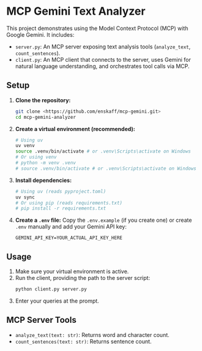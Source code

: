 # MCP Gemini Text Analyzer

This project demonstrates using the Model Context Protocol (MCP) with Google Gemini.
It includes:
- `server.py`: An MCP server exposing text analysis tools (`analyze_text`, `count_sentences`).
- `client.py`: An MCP client that connects to the server, uses Gemini for natural language understanding, and orchestrates tool calls via MCP.

## Setup

1.  **Clone the repository:**
    ```bash
    git clone <https://github.com/enskaff/mcp-gemini.git>
    cd mcp-gemini-analyzer
    ```
2.  **Create a virtual environment (recommended):**
    ```bash
    # Using uv
    uv venv
    source .venv/bin/activate # or .venv\Scripts\activate on Windows
    # Or using venv
    # python -m venv .venv
    # source .venv/bin/activate # or .venv\Scripts\activate on Windows
    ```
3.  **Install dependencies:**
    ```bash
    # Using uv (reads pyproject.toml)
    uv sync
    # Or using pip (reads requirements.txt)
    # pip install -r requirements.txt
    ```
4.  **Create a `.env` file:**
    Copy the `.env.example` (if you create one) or create `.env` manually and add your Gemini API key:
    ```
    GEMINI_API_KEY=YOUR_ACTUAL_API_KEY_HERE
    ```

## Usage

1.  Make sure your virtual environment is active.
2.  Run the client, providing the path to the server script:
    ```bash
    python client.py server.py
    ```
3.  Enter your queries at the prompt.

## MCP Server Tools

- `analyze_text(text: str)`: Returns word and character count.
- `count_sentences(text: str)`: Returns sentence count.

